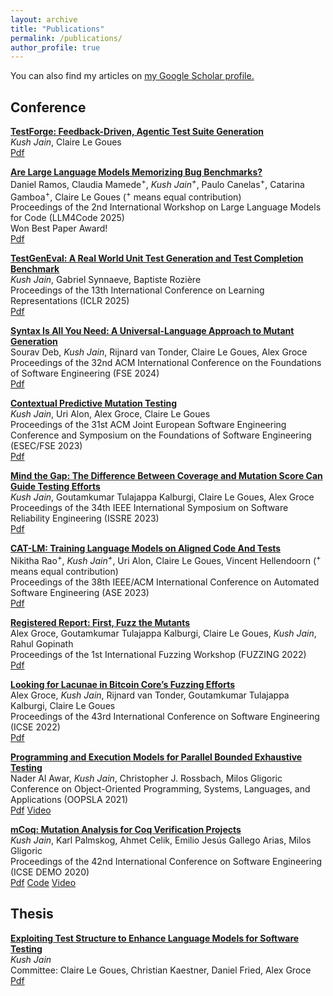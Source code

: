 ```yaml
---
layout: archive
title: "Publications"
permalink: /publications/
author_profile: true
---
```


You can also find my articles on <u><a href="https://scholar.google.com/citations?user=YBZt0-AAAAAJ&hl=en">my Google Scholar profile</a>.</u>

## Conference ##
[**TestForge: Feedback-Driven, Agentic Test Suite Generation**](https://arxiv.org/pdf/2503.14713)<br/>
*Kush Jain*, Claire Le Goues<br/>
[Pdf](https://arxiv.org/pdf/2503.14713)

[**Are Large Language Models Memorizing Bug Benchmarks?**](https://arxiv.org/pdf/2411.13323)<br/>
Daniel Ramos, Claudia Mamede<sup>+</sup>, *Kush Jain<sup>+</sup>*, Paulo Canelas<sup>+</sup>, Catarina Gamboa<sup>+</sup>, Claire Le Goues (<sup>+</sup> means equal contribution)  <br/>
Proceedings of the 2nd International Workshop on Large Language Models for Code (LLM4Code 2025)<br/>
Won Best Paper Award!<br/>
[Pdf](https://arxiv.org/pdf/2411.13323)

[**TestGenEval: A Real World Unit Test Generation and Test Completion Benchmark**](https://arxiv.org/pdf/2410.00752)<br/>
*Kush Jain*, Gabriel Synnaeve, Baptiste Rozière<br/>
Proceedings of the 13th International Conference on Learning Representations (ICLR 2025)<br/>
[Pdf](https://arxiv.org/pdf/2410.00752)

[**Syntax Is All You Need: A Universal-Language Approach to Mutant Generation**](https://agroce.github.io/fse24.pdf)<br/>
Sourav Deb, *Kush Jain*, Rijnard van Tonder, Claire Le Goues, Alex Groce<br/>
Proceedings of the 32nd ACM International Conference on the Foundations of Software Engineering (FSE 2024)<br/>
[Pdf](https://agroce.github.io/fse24.pdf)

[**Contextual Predictive Mutation Testing**](https://arxiv.org/pdf/2309.02389.pdf)<br/>
*Kush Jain*, Uri Alon, Alex Groce, Claire Le Goues<br/>
Proceedings of the 31st ACM Joint European Software Engineering Conference and Symposium on the Foundations of Software Engineering (ESEC/FSE 2023)<br/>
[Pdf](https://arxiv.org/pdf/2309.02389.pdf)

[**Mind the Gap: The Difference Between Coverage and Mutation Score Can Guide Testing Efforts**](https://arxiv.org/pdf/2309.02395.pdf)<br/>
*Kush Jain*, Goutamkumar Tulajappa Kalburgi, Claire Le Goues, Alex Groce  
Proceedings of the 34th IEEE International Symposium on Software Reliability Engineering (ISSRE 2023)<br/>
[Pdf](https://arxiv.org/pdf/2309.02395.pdf)

[**CAT-LM: Training Language Models on Aligned Code And Tests**](https://arxiv.org/pdf/2310.01602.pdf)<br/>
Nikitha Rao<sup>+</sup>, *Kush Jain<sup>+</sup>*, Uri Alon, Claire Le Goues, Vincent Hellendoorn (<sup>+</sup> means equal contribution)  
Proceedings of the 38th IEEE/ACM International Conference on Automated Software Engineering (ASE 2023)<br/>
[Pdf](https://arxiv.org/pdf/2310.01602.pdf)

[**Registered Report: First, Fuzz the Mutants**](https://agroce.github.io/fuzzing22.pdf)<br/>
Alex Groce, Goutamkumar Tulajappa Kalburgi, Claire Le Goues, *Kush Jain*, Rahul Gopinath  
Proceedings of the 1st International Fuzzing Workshop (FUZZING 2022)<br/>
[Pdf](https://agroce.github.io/fuzzing22.pdf)

[**Looking for Lacunae in Bitcoin Core’s Fuzzing Efforts**](https://agroce.github.io/icse22.pdf)<br/>
Alex Groce, *Kush Jain*, Rijnard van Tonder, Goutamkumar Tulajappa Kalburgi, Claire Le Goues  
Proceedings of the 43rd International Conference on Software Engineering (ICSE 2022)<br/>
[Pdf](https://agroce.github.io/icse22.pdf)

[**Programming and Execution Models for Parallel Bounded Exhaustive Testing**](https://dl.acm.org/doi/10.1145/3485543)<br/>
Nader Al Awar, *Kush Jain*, Christopher J. Rossbach, Milos Gligoric  
Conference on Object-Oriented Programming, Systems, Languages, and Applications (OOPSLA 2021)<br/>
[Pdf](https://users.ece.utexas.edu/~gligoric/papers/AlAwarETAL21Tempo.pdf)
[Video](https://www.youtube.com/watch?v=AiWmULuZ8mY)

[**mCoq: Mutation Analysis for Coq Verification Projects**](https://ieeexplore.ieee.org/document/9270399)<br/>
*Kush Jain*, Karl Palmskog, Ahmet Celik, Emilio Jesús Gallego Arias, Milos Gligoric  
Proceedings of the 42nd International Conference on Software Engineering (ICSE DEMO 2020)<br/>
[Pdf](http://users.ece.utexas.edu/~gligoric/papers/JainETAL20mCoqTool.pdf)
[Code](https://github.com/EngineeringSoftware/mcoq)
[Video](https://www.youtube.com/watch?v=rx3353HbeVY)

## Thesis ##
[**Exploiting Test Structure to Enhance Language Models for Software Testing**](https://www.kushjain.com/files/thesis_final.pdf)<br/>
*Kush Jain*<br>
Committee: Claire Le Goues, Christian Kaestner, Daniel Fried, Alex Groce<br>
[Pdf](https://www.kushjain.com/files/thesis_final.pdf)
